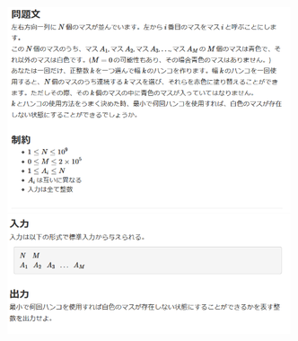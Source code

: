 ![question](https://github.com/kimura-12/AtCoder_Training/blob/master/AtCoder_Beginner_Contest/ABC185/D.Stamp/question1.png)![question](https://github.com/kimura-12/AtCoder_Training/blob/master/AtCoder_Beginner_Contest/ABC185/D.Stamp/question2.png)